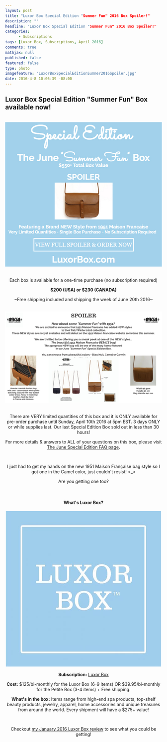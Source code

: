 ```yaml
---
layout: post
title: "Luxor Box Special Edition "Summer Fun" 2016 Box Spoiler!"
description: ""
headline: "Luxor Box Special Edition "Summer Fun" 2016 Box Spoiler!"
categories: 
      - Subscriptions
tags: [Luxor Box, Subscriptions, April 2016]
comments: true
mathjax: null
published: false
featured: false
type: photo
imagefeature: "LuxorBoxSpecialEditionSummer2016Spoiler.jpg"
date: 2016-4-8 10:05:39 -08:00
---
```


<p></p>
<H2>Luxor Box Special Edition "Summer Fun" Box available now!</H2>

<br>

<center><a href="http://www.luxorbox.com/#!special-edition-june-summer-fun-box/c16d" target="_blank">
<img src="/images/LuxorBoxSpecialEditionSummer2016Spoiler.jpg" border="0" style="border:none;max-width:100%;" />
</a></center>
<br>

<p><center>Each box is available for a one-time purchase (no subscription required)<center></p>

<p><center><b>$200 (USA) or $230 (CANADA)</b></center></p>
 
<p><center>~Free shipping included and shipping the week of June 20th 2016~</center></p>

<br>

<center><a href="http://www.luxorbox.com/#!special-edition-june-summer-fun-box/c16d" target="_blank">
<img src="/images/LuxorBoxSpecialEditionSummer2016Spoiler2.png" border="0" style="border:none;max-width:100%;" />
</a></center>
<br>

<p>There are VERY limited quantities of this box and it is ONLY available for pre-order purchase until
Sunday, April 10th 2016 at 5pm EST.  3 days ONLY or while supplies last.
Our last Special Edition Box sold out in less than 30 hours!</p>

<p>For more details & answers to ALL of your questions on this box,
please visit <a href="http://www.luxorbox.com/#!june-special-edition-faq/c1rp8" target="_blank">The June Special Edition FAQ page</a>.</p>

<br>

<p>I just had to get my hands on the new 1951 Maison Française bag style so I got one in the Camel color, just couldn't resist! >_< </p>

<p>Are you getting one too?</p>

<br>

<H4>What's Luxor Box?</H4>
<center><a href="http://www.luxorbox.com/#!become-a-member/cjg9" target="_blank">
<img src="/images/LuxorBox.jpeg" border="0" style="border:none;max-width:100%;" />
</a></center>
<p><b>Subscription:</b> <a href="http://www.luxorbox.com/#!become-a-member/cjg9" target="_blank">Luxor Box</a></p>
<p><b>Cost:</b> $125/bi-monthly for the Luxor Box (6-9 items) OR $39.95/bi-monthly for the Petite Box (3-4 items) + Free shipping.</p>
<p><b>What's in the box:</b> Items range from high-end spa products, top-shelf beauty products, jewelry, apparel, home accessories and unique treasures from around the world. Every shipment will have a $275+ value!</p>

<br>

<p>Checkout <a href="http://whatsupmailbox.com/subscriptions/reviews/Luxor-Box-Subscription-January-2016-Review" target="_blank">my January 2016 Luxor Box review</a> to see what you could be getting!</p>
